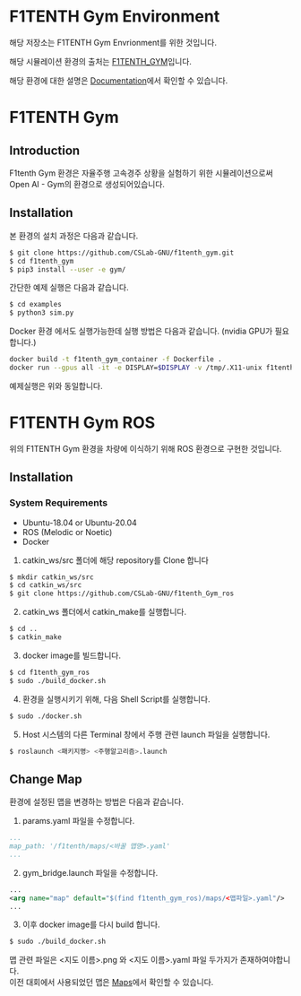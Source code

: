 # F1TENTH Gym Environment
해당 저장소는 F1TENTH Gym Envrionment를 위한 것입니다.

해당 시뮬레이션 환경의 출처는 [F1TENTH_GYM](https://github.com/f1tenth/f1tenth_gym)입니다.

해당 환경에 대한 설명은 [Documentation](https://f1tenth-gym.readthedocs.io/en/latest)에서 확인할 수 있습니다.

# F1TENTH Gym
## Introduction
F1tenth Gym 환경은 자율주행 고속경주 상황을 실험하기 위한 시뮬레이션으로써 Open AI - Gym의 환경으로 생성되어있습니다.  

## Installation
본 환경의 설치 과정은 다음과 같습니다.
```bash
$ git clone https://github.com/CSLab-GNU/f1tenth_gym.git 
$ cd f1tenth_gym
$ pip3 install --user -e gym/
```
간단한 예제 실행은 다음과 같습니다.
```bash
$ cd examples
$ python3 sim.py
```


Docker 환경 에서도 실행가능한데 실행 방법은 다음과 같습니다. (nvidia GPU가 필요합니다.)
``` bash
docker build -t f1tenth_gym_container -f Dockerfile .
docker run --gpus all -it -e DISPLAY=$DISPLAY -v /tmp/.X11-unix f1tenth_gym_container
```

예제실행은 위와 동일합니다.

# F1TENTH Gym ROS
위의 F1TENTH Gym 환경을 차량에 이식하기 위해 ROS 환경으로 구현한 것입니다.

## Installation
### System Requirements
* Ubuntu-18.04 or Ubuntu-20.04
* ROS (Melodic or Noetic)
* Docker

1. catkin_ws/src 폴더에 해당 repository를 Clone 합니다
```bash
$ mkdir catkin_ws/src
$ cd catkin_ws/src
$ git clone https://github.com/CSLab-GNU/f1tenth_Gym_ros
```
2. catkin_ws 폴더에서 catkin_make를 실행합니다.
```bash
$ cd ..
$ catkin_make
```
3. docker image를 빌드합니다.
```bash
$ cd f1tenth_gym_ros
$ sudo ./build_docker.sh
```

4. 환경을 실행시키기 위해, 다음 Shell Script를 실행합니다.
```bash
$ sudo ./docker.sh
```

5. Host 시스템의 다른 Terminal 창에서 주행 관련 launch 파일을 실행합니다.
```bash
$ roslaunch <패키지명> <주행알고리즘>.launch
```

## Change Map
환경에 설정된 맵을 변경하는 방법은 다음과 같습니다.  
1. params.yaml 파일을 수정합니다.
```yaml
...
map_path: '/f1tenth/maps/<바꿀 맵명>.yaml'
...
```
2. gym_bridge.launch 파일을 수정합니다.
```xml
...
<arg name="map" default="$(find f1tenth_gym_ros)/maps/<맵파일>.yaml"/>
...
```
3. 이후 docker image를 다시 build 합니다.
```bash
$ sudo ./build_docker.sh
```

맵 관련 파일은 <지도 이름>.png 와 <지도 이름>.yaml 파일 두가지가 존재하여야합니다.  
이전 대회에서 사용되었던 맵은 [Maps](https://github.com/f1tenth/f1tenth_racetracks)에서 확인할 수 있습니다.

